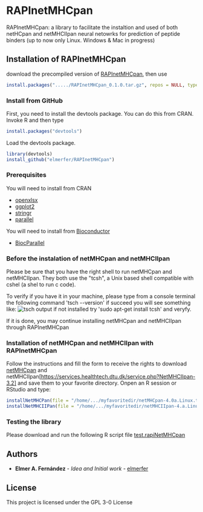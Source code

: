 # RAPInetMHCpan
RAPInetMHCpan: a library to facilitate the instaltion and used of both netHCpan and netMHCIIpan neural netowrks for prediction of peptide binders (up to now only Linux. Windows & Mac in progress)

## Installation of RAPInetMHCpan
download the precompiled version of [RAPInetMHCpan](https://github.com/elmerfer/RAPInetMHCpan/blob/master/RAPInetMHCpan_0.1.0.tar.gz), then use 
```R
install.packages("...../RAPInetMHCpan_0.1.0.tar.gz", repos = NULL, type = "source")
```
### Install from GitHub

First, you need to install the devtools package. You can do this from CRAN. Invoke R and then type
```R
install.packages("devtools")
```
Load the devtools package.
```R
library(devtools)
install_github("elmerfer/RAPInetMHCpan")
```

### Prerequisites
You will need to install from CRAN
* [openxlsx](https://cran.r-project.org/web/packages/openxlsx/index.html)
* [ggplot2](https://cran.r-project.org/web/packages/ggplot2/index.html)
* [stringr](https://cran.r-project.org/web/packages/stringr/index.html)
* [parallel](https://cran.r-project.org/web/packages/parallel/index.html)

You will need to install from [Bioconductor](http://www.bioconductor.org)
* [BiocParallel](https://bioconductor.org/packages/release/bioc/html/BiocParallel.html)
### Before the instalation of netMHCpan and netMHCIIpan
Please be sure that you have the right shell to run netMHCpan and netMHCIIpan. They both use the "tcsh", a Unix based shell compatible with cshel (a shel to run c code).

To verify if you have it in your machine, please type from a console terminal the following command 
'tsch --version'
if succeed you will see something like:
![tsch output](https://github.com/elmerfer/RAPInetMHCpan/blob/master/tsch.shell.png)
if not installed try 'sudo apt-get install tcsh' and veryfy. 

If it is done, you may continue installing netMHCpan and netMHCIIpan through RAPInetMHCpan
### Installation of netMHCpan and netMHCIIpan with RAPInetMHCpan
Follow the instructions and fill the form to receive the rights to download [netMHCpan](https://services.healthtech.dtu.dk/service.php?NetMHCpan-4.0) and netMHCIIpan[https://services.healthtech.dtu.dk/service.php?NetMHCIIpan-3.2] and save them to your favorite directory.
Onpen an R session or RStudio and type:
```R
installNetMHCPan(file = "/home/.../myfavoritedir/netMHCpan-4.0a.Linux.tar.gz" , data = NULL, dir = "/where i whant/dir")
installNetMHCIIPan(file = "/home/.../myfavoritedir/netMHCIIpan-4.a.Linux.tar.gz" , data = NULL, dir = "/where i whant/dir")
```
### Testing the library
Please download and run the following R script file [test.rapiNetMHCpan](https://github.com/elmerfer/RAPInetMHCpan/blob/master/test.rapiNetMHCpan.R)
## Authors

* **Elmer A. Fernández** - *Idea and Initial work* - [elmerfer](https://github.com/elmerfer)

## License

This project is licensed under the GPL 3-0 License 



